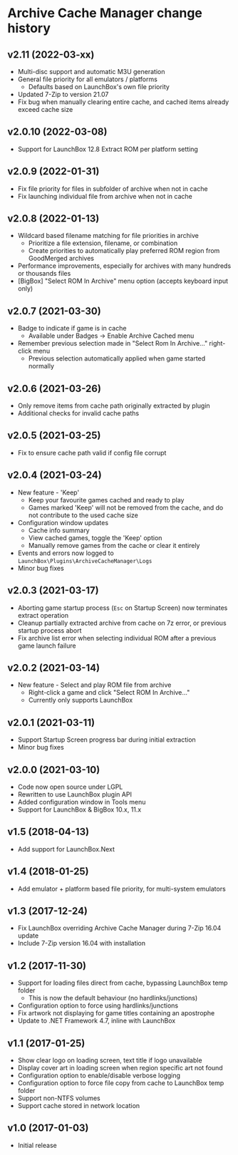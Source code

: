 # Archive Cache Manager change history
## v2.11 (2022-03-xx)
* Multi-disc support and automatic M3U generation
* General file priority for all emulators / platforms
    * Defaults based on LaunchBox's own file priority
* Updated 7-Zip to version 21.07
* Fix bug when manually clearing entire cache, and cached items already exceed cache size

## v2.0.10 (2022-03-08)
* Support for LaunchBox 12.8 Extract ROM per platform setting

## v2.0.9 (2022-01-31)
* Fix file priority for files in subfolder of archive when not in cache
* Fix launching individual file from archive when not in cache

## v2.0.8 (2022-01-13)
* Wildcard based filename matching for file priorities in archive
    * Prioritize a file extension, filename, or combination
    * Create priorities to automatically play preferred ROM region from GoodMerged archives
* Performance improvements, especially for archives with many hundreds or thousands files
* [BigBox] "Select ROM In Archive" menu option (accepts keyboard input only)

## v2.0.7 (2021-03-30)
* Badge to indicate if game is in cache
    * Available under Badges -> Enable Archive Cached menu
* Remember previous selection made in "Select Rom In Archive..." right-click menu
    * Previous selection automatically applied when game started normally

## v2.0.6 (2021-03-26)
* Only remove items from cache path originally extracted by plugin
* Additional checks for invalid cache paths

## v2.0.5 (2021-03-25)
* Fix to ensure cache path valid if config file corrupt

## v2.0.4 (2021-03-24)
* New feature - 'Keep'
    * Keep your favourite games cached and ready to play
    * Games marked 'Keep' will not be removed from the cache, and do not contribute to the used cache size
* Configuration window updates
    * Cache info summary
    * View cached games, toggle the 'Keep' option
    * Manually remove games from the cache or clear it entirely
* Events and errors now logged to `LaunchBox\Plugins\ArchiveCacheManager\Logs`
* Minor bug fixes

## v2.0.3 (2021-03-17)
* Aborting game startup process (`Esc` on Startup Screen) now terminates extract operation
* Cleanup partially extracted archive from cache on 7z error, or previous startup process abort
* Fix archive list error when selecting individual ROM after a previous game launch failure

## v2.0.2 (2021-03-14)
* New feature - Select and play ROM file from archive
    * Right-click a game and click "Select ROM In Archive..."
    * Currently only supports LaunchBox

## v2.0.1 (2021-03-11)
* Support Startup Screen progress bar during initial extraction
* Minor bug fixes

## v2.0.0 (2021-03-10)
* Code now open source under LGPL
* Rewritten to use LaunchBox plugin API
* Added configuration window in Tools menu
* Support for LaunchBox & BigBox 10.x, 11.x

## v1.5 (2018-04-13)
* Add support for LaunchBox.Next

## v1.4 (2018-01-25)
* Add emulator + platform based file priority, for multi-system emulators

## v1.3 (2017-12-24)
* Fix LaunchBox overriding Archive Cache Manager during 7-Zip 16.04 update
* Include 7-Zip version 16.04 with installation

## v1.2 (2017-11-30)
* Support for loading files direct from cache, bypassing LaunchBox temp folder
    * This is now the default behaviour (no hardlinks/junctions)
* Configuration option to force using hardlinks/junctions
* Fix artwork not displaying for game titles containing an apostrophe
* Update to .NET Framework 4.7, inline with LaunchBox

## v1.1 (2017-01-25)
* Show clear logo on loading screen, text title if logo unavailable
* Display cover art in loading screen when region specific art not found
* Configuration option to enable/disable verbose logging
* Configuration option to force file copy from cache to LaunchBox temp folder
* Support non-NTFS volumes
* Support cache stored in network location

## v1.0 (2017-01-03)
* Initial release